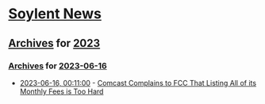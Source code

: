 # [Soylent News](../../../README.md)

## [Archives](../../index.md) for [2023](../index.md)

### [Archives](../../index.md) for [2023-06-16](index.md)

* [2023-06-16, 00:11:00](https://soylentnews.org/article.pl?sid=23/06/15/0032258&from=rss) - [Comcast Complains to FCC That Listing All of its Monthly Fees is Too Hard](https://soylentnews.org/article.pl?sid=23/06/15/0032258&from=rss)
